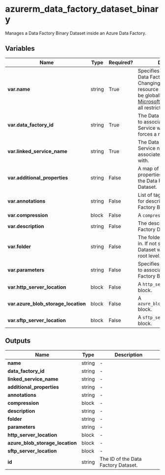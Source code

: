 # azurerm_data_factory_dataset_binary

Manages a Data Factory Binary Dataset inside an Azure Data Factory.

## Variables

| Name | Type | Required? |  Description |
| ---- | ---- | --------- |  ----------- |
| **var.name** | string | True | Specifies the name of the Data Factory Binary Dataset. Changing this forces a new resource to be created. Must be globally unique. See the [Microsoft documentation](https://docs.microsoft.com/azure/data-factory/naming-rules) for all restrictions. | 
| **var.data_factory_id** | string | True | The Data Factory ID in which to associate the Linked Service with. Changing this forces a new resource. | 
| **var.linked_service_name** | string | True | The Data Factory Linked Service name in which to associate the Binary Dataset with. | 
| **var.additional_properties** | string | False | A map of additional properties to associate with the Data Factory Binary Dataset. | 
| **var.annotations** | string | False | List of tags that can be used for describing the Data Factory Binary Dataset. | 
| **var.compression** | block | False | A `compression` block. | 
| **var.description** | string | False | The description for the Data Factory Dataset. | 
| **var.folder** | string | False | The folder that this Dataset is in. If not specified, the Dataset will appear at the root level. | 
| **var.parameters** | string | False | Specifies a list of parameters to associate with the Data Factory Binary Dataset. | 
| **var.http_server_location** | block | False | A `http_server_location` block. | 
| **var.azure_blob_storage_location** | block | False | A `azure_blob_storage_location` block. | 
| **var.sftp_server_location** | block | False | A `sftp_server_location` block. | 



## Outputs

| Name | Type | Description |
| ---- | ---- | --------- | 
| **name** | string  | - | 
| **data_factory_id** | string  | - | 
| **linked_service_name** | string  | - | 
| **additional_properties** | string  | - | 
| **annotations** | string  | - | 
| **compression** | block  | - | 
| **description** | string  | - | 
| **folder** | string  | - | 
| **parameters** | string  | - | 
| **http_server_location** | block  | - | 
| **azure_blob_storage_location** | block  | - | 
| **sftp_server_location** | block  | - | 
| **id** | string  | The ID of the Data Factory Dataset. | 